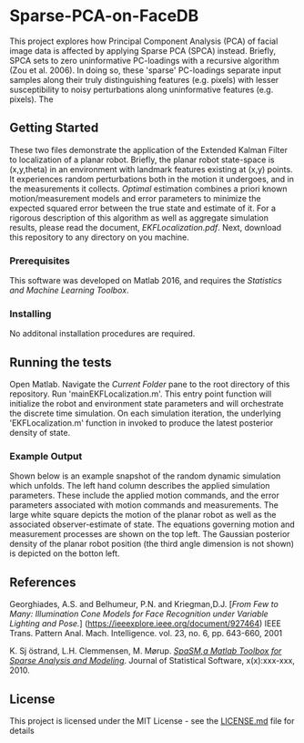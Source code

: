 # Sparse-PCA-on-FaceDB
This project explores how Principal Component Analysis (PCA) of facial image data is affected by applying Sparse PCA (SPCA) instead. Briefly, SPCA sets to zero uninformative PC-loadings with a recursive algorithm (Zou et al. 2006). In doing so, these 'sparse' PC-loadings separate input samples along their truly distinguishing features  (e.g. pixels) with lesser susceptibility to noisy perturbations along uninformative features (e.g. pixels).
The 

## Getting Started
These two files demonstrate the application of the Extended Kalman Filter to localization of a planar robot.
Briefly, the planar robot state-space is (x,y,theta) in an environment with landmark features existing at (x,y) points. 
It experiences random perturbations both in the motion it undergoes, and in the measurements it collects.
*Optimal* estimation combines a priori known motion/measurement models and error parameters to minimize the expected squared error between the true state and estimate of it.
For a rigorous description of this algorithm as well as aggregate simulation results, please read the document, *EKFLocalization.pdf*.
Next, download this repository to any directory on you machine. 

### Prerequisites

This software was developed on Matlab 2016, and requires the *Statistics and Machine Learning Toolbox*.

### Installing
No additonal installation procedures are required.

## Running the tests

Open Matlab. 
Navigate the *Current Folder* pane to the root directory of this repository. 
Run 'mainEKFLocalization.m'.
This entry point function will initialize the robot and environment state parameters and will orchestrate the discrete time simulation.
On each simulation iteration, the underlying 'EKFLocalization.m' function in invoked to produce the latest posterior density of state.

### Example Output
Shown below is an example snapshot of the random dynamic simulation which unfolds.
The left hand column describes the applied simulation parameters. 
These include the applied motion commands, and the error parameters associated with motion commands and measurements.
The large white square depicts the motion of the planar robot as well as the associated observer-estimate of state.
The equations governing motion and measurement processes are shown on the top left.
The Gaussian posterior density of the planar robot position (the third angle dimension is not shown) is depicted on the botton left.


## References

Georghiades, A.S. and Belhumeur, P.N. and Kriegman,D.J. 
[*From Few to Many: Illumination Cone Models for Face Recognition under Variable Lighting and Pose.*]
(https://ieeexplore.ieee.org/document/927464)
IEEE Trans. Pattern Anal. Mach. Intelligence. vol. 23,
no. 6, pp. 643-660, 2001

K. Sj ̈ostrand, L.H. Clemmensen, M. Mørup. [*SpaSM,a Matlab Toolbox for Sparse Analysis and Modeling*](https://www.jstatsoft.org/article/view/v084i10).
Journal of Statistical Software, x(x):xxx-xxx, 2010.

## License

This project is licensed under the MIT License - see the [LICENSE.md](LICENSE.md) file for details


